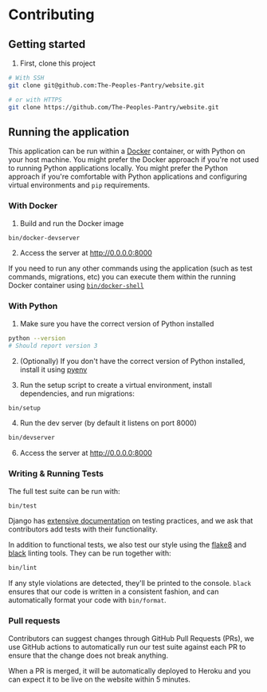 # Contributing

## Getting started

1. First, clone this project

```sh
# With SSH
git clone git@github.com:The-Peoples-Pantry/website.git

# or with HTTPS
git clone https://github.com/The-Peoples-Pantry/website.git
```

## Running the application

This application can be run within a [Docker][docker] container, or with Python on your host machine. You might prefer the Docker approach if you're not used to running Python applications locally. You might prefer the Python approach if you're comfortable with Python applications and configuring virtual environments and `pip` requirements.

### With Docker

1. Build and run the Docker image

```sh
bin/docker-devserver
```

2. Access the server at http://0.0.0.0:8000

If you need to run any other commands using the application (such as test commands, migrations, etc) you can execute them within the running Docker container using [`bin/docker-shell`](https://docs.docker.com/engine/reference/commandline/exec/)

### With Python

1. Make sure you have the correct version of Python installed

```sh
python --version
# Should report version 3
```

2. (Optionally) If you don't have the correct version of Python installed, install it using [pyenv][pyenv]

3. Run the setup script to create a virtual environment, install dependencies, and run migrations:

```sh
bin/setup
```

4. Run the dev server (by default it listens on port 8000)

```sh
bin/devserver
```

6. Access the server at http://0.0.0.0:8000

### Writing & Running Tests

The full test suite can be run with:

```sh
bin/test
```

Django has [extensive documentation][django-testing] on testing practices, and we ask that contributors add tests with their functionality.

In addition to functional tests, we also test our style using the [flake8][flake8] and [black][black] linting tools. They can be run together with:

```sh
bin/lint
```

If any style violations are detected, they'll be printed to the console. `black` ensures that our code is written in a consistent fashion, and can automatically format your code with `bin/format`.

### Pull requests

Contributors can suggest changes through GitHub Pull Requests (PRs), we use GitHub actions to automatically run our test suite against each PR to ensure that the change does not break anything.

When a PR is merged, it will be automatically deployed to Heroku and you can expect it to be live on the website within 5 minutes.

[flake8]: https://flake8.pycqa.org/en/latest/
[django-testing]: https://docs.djangoproject.com/en/stable/topics/testing/
[docker]: https://www.docker.com/
[pyenv]: https://github.com/pyenv/pyenv
[black]: https://black.readthedocs.io/
